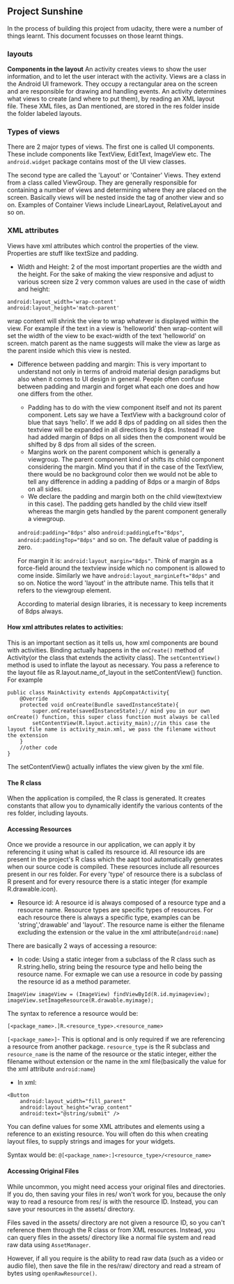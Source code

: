 ## Project Sunshine

In the process of building this project from udacity, there were a number of things learnt. This document focusses on those learnt things.

### layouts

**Components in the layout**
An activity creates views to show the user information, and to let the user interact with the activity. Views are a class in the Android UI framework. They occupy a rectangular area on the screen and are responsible for drawing and handling events. An activity determines what views to create (and where to put them), by reading an XML layout file. These XML files, as Dan mentioned, are stored in the res folder inside the folder labeled layouts. 

### Types of views

There are 2 major types of views. The first one is called UI components. These include components like TextView, EditText, ImageView etc. The `android.widget` package contains most of the UI view classes.

The second type are called the 'Layout' or 'Container' Views. They extend from a class called ViewGroup. They are generally responsible for containing a number of views and determining where they are placed on the screen. Basically views will be nested inside the tag of another view and so on. Examples of Container Views include LinearLayout, RelativeLayout and so on. 

### XML attributes

Views have xml attributes which control the properties of the view. Properties are stuff like textSize and padding. 
- Width and Height: 2 of the most important properties are the width and the height. For the sake of making the view responsive and adjust to various screen size 2 very common values are used in the case of width and height: 

```
android:layout_width='wrap-content'
android:layout_height='match-parent'
```
wrap content will shrink the view to wrap whatever is displayed within the view. For example if the text in a view is 'helloworld' then wrap-content will set the width of the view to be exact-width of the text 'helloworld' on screen.
match parent as the name suggests will make the view as large as the parent inside which this view is nested.

- Difference between padding and margin: 
This is very important to understand not only in terms of android material design paradigms but also when it comes to UI design in general. People often confuse between padding and margin and forget what each one does and how one differs from the other. 
    - Padding has to do with the view component itself and not its parent component. Lets say we have a TextView with a background color of blue that says 'hello'. If we add 8 dps of padding on all sides then the textview will be expanded in all directions by 8 dps. Instead if we had added margin of 8dps on all sides then the component would be shifted by 8 dps from all sides of the screen. 
    - Margins work on the parent component which is generally a viewgroup. The parent component kind of shifts its child component considering the margin. Mind you that if in the case of the TextView, there would be no background color then we would not be able to tell any difference in adding a padding of 8dps or a margin of 8dps on all sides.
    - We declare the padding and margin both on the child view(textview in this case). The padding gets handled by the child view itself whereas the margin gets handled by the parent component generally a viewgroup.
    
    `android:padding="8dps"` also `android:paddingLeft="8dps"`, `android:paddingTop="8dps"` and so on. The  default value of padding is zero.
    
    For margin it is: `android:layout_margin="8dps"`. Think of margin as a force-field around the textview inside which no component is allowed to come inside. Similarly we have `android:layout_marginLeft="8dps"` and so on. Notice the word 'layout' in the attribute name. This tells that it refers to the viewgroup element. 
    
    According to material design libraries, it is necessary to keep increments of 8dps always.
      
#### How xml attributes relates to activities:

This is an important section as it tells us, how xml components are bound with activities. Binding actually happens in the `onCreate()` method of Activity(or the class that extends the activity class). The `setContentView()` method is used to inflate the layout as necessary. You pass a reference to the layout file as R.layout.name_of_layout in the setContentView() function. For example

```
public class MainActivity extends AppCompatActivity{
    @Override
    protected void onCreate(Bundle savedInstanceState){
        super.onCreate(savedInstanceState);// mind you in our own onCreate() function, this super class function must always be called
        setContentView(R.layout.activity_main);//in this case the layout file name is activity_main.xml, we pass the filename without the extension
    }
    //other code
}

```
The setContentView(<instance name>) actually inflates the view given by the xml file.

#### The R class

When the application is compiled, the R class is generated.  It creates constants that allow you to dynamically identify the various contents of the res folder, including layouts. 

#### Accessing Resources

Once we provide a resource in our application, we can apply it by referencing it using what is called its resource id. All resource ids are present in the project's R class which the aapt tool automatically generates when our source code is compiled. These resources include all resources present in our res folder. For every 'type' of resource there is a subclass of R present and for every resource there is a static integer (for example R.drawable.icon).
 
- Resource id: A resource id is always composed of a resource type and a resource name. Resource types are specific types of resources. For each resource there is always a specific type, examples can be 'string','drawable' and 'layout'. The resource name is either the filename excluding the extension or the value in the xml attribute(`android:name`)

There are basically 2 ways of accessing a resource:

- In code: Using a static integer from a subclass of the R class such as R.string.hello, string being the resource type and hello being the resource name. For exmaple we can use a resource in code by passing the resource id as a method parameter.

```
ImageView imageView = (ImageView) findViewById(R.id.myimageview);
imageView.setImageResource(R.drawable.myimage);
```

The syntax to reference a resource would be:

`[<package_name>.]R.<resource_type>.<resource_name>`

`[<package_name>]`- This is optional and is only required if we are referencing a resource from another package.
`resource_type` is the R subclass and `resource_name` is the name of the resource or the static integer, either the filename without extension or the name in the xml file(basically the value for the xml attribute `android:name`)

- In xml: 
```
<Button
    android:layout_width="fill_parent"
    android:layout_height="wrap_content"
    android:text="@string/submit" />
```
You can define values for some XML attributes and elements using a reference to an existing resource. You will often do this when creating layout files, to supply strings and images for your widgets. 

Syntax would be:
`@[<package_name>:]<resource_type>/<resource_name>`

#### Accessing Original Files

While uncommon, you might need access your original files and directories. If you do, then saving your files in res/ won't work for you, because the only way to read a resource from res/ is with the resource ID. Instead, you can save your resources in the assets/ directory.

Files saved in the assets/ directory are not given a resource ID, so you can't reference them through the R class or from XML resources. Instead, you can query files in the assets/ directory like a normal file system and read raw data using `AssetManager`.

However, if all you require is the ability to read raw data (such as a video or audio file), then save the file in the res/raw/ directory and read a stream of bytes using `openRawResource()`.


 
 